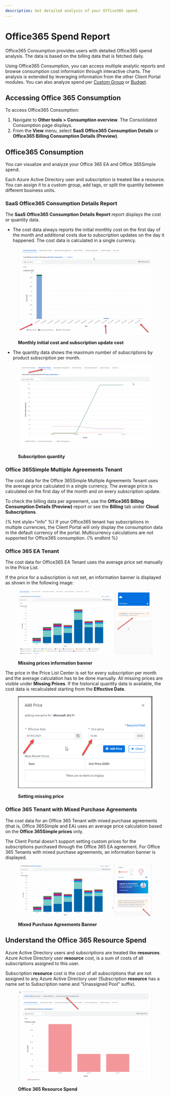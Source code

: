 ```yaml
---
description: Get detailed analysis of your Office365 spend.
---
```


# Office365 Spend Report

Office365 Consumption provides users with detailed Office365 spend analysis. The data is based on the billing data that is fetched daily.

Using Office365 Consumption, you can access multiple analytic reports and browse consumption cost information through interactive charts. The analysis is extended by leveraging information from the other Client Portal modules. You can also analyze spend per [Custom Group](../../../extensions/cloud-tools/custom-groups/) or [Budget](../../../extensions/cloud-tools/budgets/).

## Accessing Office 365 Consumption <a href="#how-to-access-office-365-consumption" id="how-to-access-office-365-consumption"></a>

To access Office365 Consumption:

1. Navigate to **Other tools > Consumption overview**. The Consolidated Consumption page displays.
2. From the **View** menu, select **SaaS Office365 Consumption Details** or **Office365 Billing Consumption Details (Preview)**.

## Office365 Consumption <a href="#office-365-consumption" id="office-365-consumption"></a>

You can visualize and analyze your Office 365 EA and Office 365Simple spend.&#x20;

Each Azure Active Directory user and subscription is treated like a resource. You can assign it to a custom group, add tags, or split the quantity between different business units.

### SaaS Office365 Consumption Details Report <a href="#understand-the-saas-office365-consumption-details-report" id="understand-the-saas-office365-consumption-details-report"></a>

The **SaaS Office365 Consumption Details Report** report displays the cost or quantity data.

* The cost data always reports the initial monthly cost on the first day of the month and additional costs due to subscription updates on the day it happened. The cost data is calculated in a single currency.

<figure><img src="../../../.gitbook/assets/image (751).png" alt=""><figcaption><p><strong>Monthly initial cost and subscription update cost</strong></p></figcaption></figure>



* The quantity data shows the maximum number of subscriptions by product subscription per month.

<figure><img src="../../../.gitbook/assets/image (752).png" alt=""><figcaption><p><strong>Subscription quantity</strong></p></figcaption></figure>

### **Office 365Simple Multiple Agreements Tenant**

The cost data for the Office 365Simple Multiple Agreements Tenant uses the average price calculated in a single currency. The average price is calculated on the first day of the month and on every subscription update.&#x20;

To check the billing data per agreement, use the **Office365 Billing Consumption Details (Preview)** report or see the **Billing** tab under **Cloud Subscriptions**.

{% hint style="info" %}
If your Office365 tenant has subscriptions in multiple currencies, the Client Portal will only display the consumption data in the default currency of the portal. Multicurrency calculations are not supported for Office365 consumption.&#x20;
{% endhint %}

### **Office 365 EA Tenant**

The cost data for Office365 EA Tenant uses the average price set manually in the Price List.

If the price for a subscription is not set, an information banner is displayed as shown in the following image:

<figure><img src="../../../.gitbook/assets/image (754).png" alt=""><figcaption><p><strong>Missing prices information banner</strong></p></figcaption></figure>

The price in the Price List Center is set for every subscription per month and the average calculation has to be done manually. All missing prices are visible under **Missing Prices**. If the historical quantity data is available, the cost data is recalculated starting from the **Effective Date**.

<figure><img src="../../../.gitbook/assets/image (755).png" alt=""><figcaption><p><strong>Setting missing price</strong></p></figcaption></figure>

### **Office 365 Tenant with Mixed Purchase Agreements**

The cost data for an Office 365 Tenant with mixed purchase agreements (that is, Office 365Simple and EA) uses an average price calculation based on the **Office 365Simple prices** only.

The Client Portal doesn't support setting custom prices for the subscriptions purchased through the Office 365 EA agreement. For Office 365 Tenants with mixed purchase agreements, an information banner is displayed.

<figure><img src="../../../.gitbook/assets/image (756).png" alt=""><figcaption><p><strong>Mixed Purchase Agreements Banner</strong></p></figcaption></figure>

## Understand the Office 365 Resource Spend <a href="#understand-the-office-365-resource-spend" id="understand-the-office-365-resource-spend"></a>

Azure Active Directory users and subscriptions are treated like **resources**. Azure Active Directory user **resource** cost, is a sum of costs of all subscriptions assigned to this user.

Subscription **resource** cost is the cost of all subscriptions that are not assigned to any Azure Active Directory user (Subscription **resource** has a name set to Subscription name and “Unassigned Pool” suffix).

<figure><img src="../../../.gitbook/assets/image (757).png" alt=""><figcaption><p><strong>Office 365 Resource Spend</strong></p></figcaption></figure>
